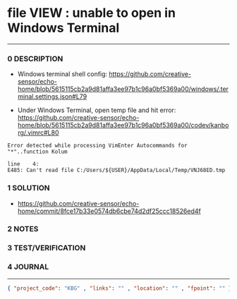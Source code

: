 # file VIEW : unable to open in Windows Terminal
--------------------------------
### 0 DESCRIPTION

- Windows terminal shell config: https://github.com/creative-sensor/echo-home/blob/5615115cb2a9d81affa3ee97b1c96a0bf5369a00/windows/.terminal.settings.json#L79

- Under Windows Terminal, open temp file and hit error: https://github.com/creative-sensor/echo-home/blob/5615115cb2a9d81affa3ee97b1c96a0bf5369a00/codev/kanborg/.vimrc#L80

```
Error detected while processing VimEnter Autocommands for "*"..function Kolum

line    4:
E485: Can't read file C:/Users/${USER}/AppData/Local/Temp/VNJ68ED.tmp
```


### 1 SOLUTION

- https://github.com/creative-sensor/echo-home/commit/8fce17b33e0574db6cbe74d2df25ccc18526ed4f

### 2 NOTES


### 3 TEST/VERIFICATION


### 4 JOURNAL



--------------------------------
```json
{ "project_code": "KBG" , "links": "" , "location": "" , "fpoint": "" }```
